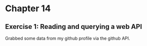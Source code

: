 # Chapter 14
## Exercise 1: Reading and querying a web API
Grabbed some data from my github profile via the github API.